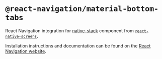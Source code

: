 # `@react-navigation/material-bottom-tabs`

React Navigation integration for [native-stack](https://github.com/software-mansion/react-native-screens/tree/master/native-stack) component from [`react-native-screens`](https://github.com/software-mansion/react-native-screens).

Installation instructions and documentation can be found on the [React Navigation website](https://reactnavigation.org/docs/6.x/native-stack-navigator/).
